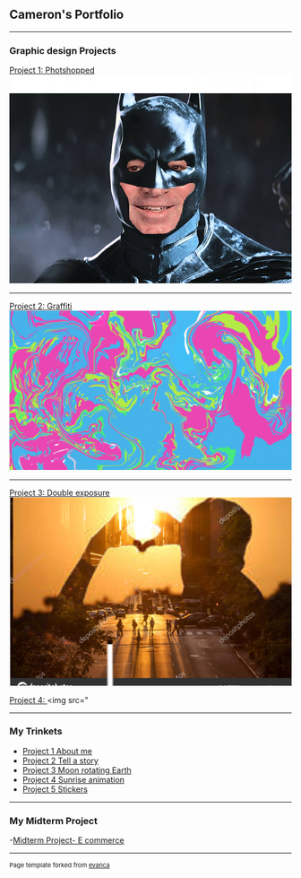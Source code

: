 ## Cameron's Portfolio

---

### Graphic design Projects 

[Project 1: Photshopped](/sample_page)
<img src="images/ripped imag.png?raw=true"/>

---
[Project 2: Graffiti](/pdf/sample_presentation.pdf)
<img src="images/grafiti.png?raw=true"/>

---
[Project 3: Double exposure](http://example.com/)
<img src="https://github.com/CameronGonzales/camgonzales-portfolio/blob/master/images/image(2)%20(1).png?raw=true"> 

[Project 4: ](http://example.com/)
<img src="

---

### My Trinkets

- [Project 1 About me](https://trinket.io/html/bd2be826e1/)
- [Project 2 Tell a story](https://trinket.io/html/cffb73637c/)
- [Project 3 Moon rotating Earth](https://trinket.io/html/4311f9547d/)
- [Project 4 Sunrise animation](https://trinket.io/html/5085f92143?runMode=autorun/)
- [Project 5 Stickers](https://trinket.io/html/df4856042d/)

          
          
---

### My Midterm Project
  -[Midterm Project- E commerce](https://https://glisten-prudence-dignity.w3spaces-preview.com/)

---
<p style="font-size:11px">Page template forked from <a href="https://github.com/evanca/quick-portfolio">evanca</a></p>
<!-- Remove above link if you don't want to attibute -->
